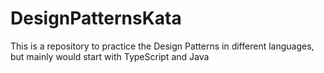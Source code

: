 # DesignPatternsKata
This is a repository to practice the Design Patterns in different languages, but mainly would start with TypeScript and Java 
